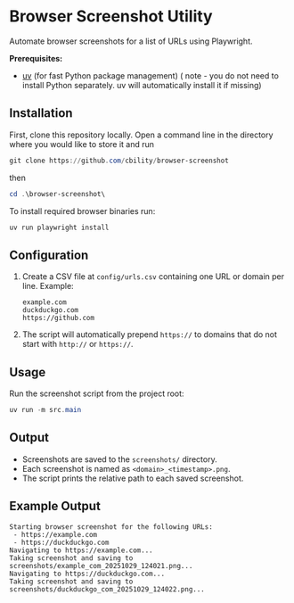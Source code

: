 
# Browser Screenshot Utility

Automate browser screenshots for a list of URLs using Playwright.

**Prerequisites:**

- [uv](https://docs.astral.sh/uv/getting-started/installation) (for fast Python package management) ( note - you do not need to install Python separately. uv will automatically install it if missing)

## Installation

First, clone this repository locally. Open a command line in the directory where you would like to store it and run 
```powershell
git clone https://github.com/cbility/browser-screenshot
```
then
```powershell
cd .\browser-screenshot\
```

To install required browser binaries run:

```powershell
uv run playwright install
```


## Configuration

1. Create a CSV file at `config/urls.csv` containing one URL or domain per line. Example:

	```csv
	example.com
	duckduckgo.com
	https://github.com
	```

2. The script will automatically prepend `https://` to domains that do not start with `http://` or `https://`.

## Usage

Run the screenshot script from the project root:

```powershell
uv run -m src.main
```

## Output

- Screenshots are saved to the `screenshots/` directory.
- Each screenshot is named as `<domain>_<timestamp>.png`.
- The script prints the relative path to each saved screenshot.

## Example Output

```
Starting browser screenshot for the following URLs:
 - https://example.com
 - https://duckduckgo.com
Navigating to https://example.com...
Taking screenshot and saving to screenshots/example_com_20251029_124021.png...
Navigating to https://duckduckgo.com...
Taking screenshot and saving to screenshots/duckduckgo_com_20251029_124022.png...
```
